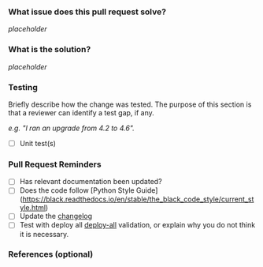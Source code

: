 ### What issue does this pull request solve?

_placeholder_

### What is the solution?

_placeholder_

### Testing
Briefly describe how the change was tested. The purpose of this section is that a reviewer can identify a test gap, if any.

_e.g. "I ran an upgrade from 4.2 to 4.6"._

- [ ] Unit test(s)

### Pull Request Reminders
- [ ] Has relevant documentation been updated?
- [ ] Does the code follow [Python Style Guide] (https://black.readthedocs.io/en/stable/the_black_code_style/current_style.html)
- [ ] Update the [changelog](https://github.com/dominodatalab/python-domino/blob/master/CHANGELOG.md)
- [ ] Test with deploy all [deploy-all](https://dominodatalab.atlassian.net/wiki/spaces/ENG/pages/2133458978/Fleetcommand+CLI+fcmd#Deploy-a-dev%2FPR-style-deploy) validation, or explain why you do not think it is necessary.

### References (optional)
